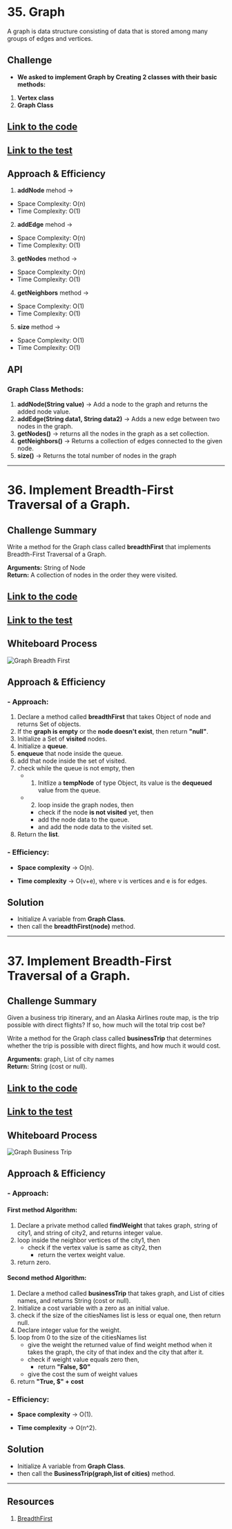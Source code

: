 # 35. Graph
A graph is data structure consisting of data that is stored among many groups of edges and vertices. 

## Challenge
- **We asked to implement Graph by Creating 2 classes with their basic methods:**
1. **Vertex class**
2. **Graph Class**

## [Link to the code](../challenges/graph/app/src/main/java/graph/Graph.java)

## [Link to the test](../challenges/graph/app/src/test/java/graph/GraphTest.java)

## Approach & Efficiency
1. **addNode** mehod ->
- Space Complexity: O(n)
- Time Complexity: O(1)

2. **addEdge** mehod -> 
- Space Complexity: O(n)
- Time Complexity: O(1)

3. **getNodes** method -> 
- Space Complexity: O(n)
- Time Complexity: O(1)

4. **getNeighbors** method ->
- Space Complexity: O(1)
- Time Complexity: O(1)

5. **size** method -> 
- Space Complexity: O(1)
- Time Complexity: O(1)



## API
### Graph Class Methods:
1.  **addNode(String value)** ->  Add a node to the graph and returns the added node value.
2.  **addEdge(String data1, String data2)** -> Adds a new edge between two nodes in the graph.
3. **getNodes()** -> returns all the nodes in the graph as a set collection.
4. **getNeighbors()** -> Returns a collection of edges connected to the given node.
5. **size()** -> Returns the total number of nodes in the graph

---
# 36. Implement Breadth-First Traversal of a Graph.

## Challenge Summary
<!-- Description of the challenge -->
Write a method for the Graph class called **breadthFirst** that implements Breadth-First Traversal of a Graph.

**Arguments:**  String of Node  
**Return:** A collection of nodes in the order they were visited. 

  
## [Link to the code](../challenges/graph/app/src/main/java/graph/Graph.java)

## [Link to the test](../challenges/graph/app/src/test/java/graph/GraphBreadthFirstTest.java)

## Whiteboard Process
<!-- Embedded whiteboard image -->
![Graph Breadth First](../challenges/graph/app/src/main/resources/graphBreadthFirst.png)
  
## Approach & Efficiency
<!-- What approach did you take? Why? What is the Big O space/time for this approach? -->
### - Approach:
1. Declare a method called **breadthFirst** that takes Object of node and returns Set of objects.
2. If the **graph is empty** or the **node doesn't exist**, then return **"null"**.
3. Initialize a Set of **visited** nodes.
4. Initialize a **queue**.
5. **enqueue** that node inside the queue.
6. add that node inside the set of visited.
7. check while the queue is not empty, then
    - 1. Initlize a **tempNode** of type Object, its value is the **dequeued** value from the queue.
    - 2.  loop inside the graph nodes, then
        - check if the node **is not visited** yet, then
        - add the node data to the queue.
        - and add the node data to the visited set.
9. Return the **list**.
  

### - Efficiency:
- **Space complexity** -> O(n).

- **Time complexity** -> O(v+e), where v is vertices and e is for edges.

  
## Solution
<!-- Show how to run your code, and examples of it in action -->
- Initialize A variable from **Graph Class**.
- then call the **breadthFirst(node)** method.

---
# 37. Implement Breadth-First Traversal of a Graph.

## Challenge Summary
<!-- Description of the challenge -->
Given a business trip itinerary, and an Alaska Airlines route map, is the trip possible with direct flights? If so, how much will the total trip cost be?

Write a method for the Graph class called **businessTrip** that determines whether the trip is possible with direct flights, and how much it would cost.

**Arguments:**  graph, List of city names  
**Return:** String (cost or null).

  
## [Link to the code](../challenges/graph/app/src/main/java/graph/Graph.java)

## [Link to the test](../challenges/graph/app/src/test/java/graph/BusinessTripTest.java)

## Whiteboard Process
<!-- Embedded whiteboard image -->
![Graph Business Trip](../challenges/graph/app/src/main/resources/graphBusinessTrip.png)
  
## Approach & Efficiency
<!-- What approach did you take? Why? What is the Big O space/time for this approach? -->
### - Approach:
#### **First method Algorithm:**
1. Declare a private method called **findWeight** that takes graph, string of city1, and string of city2, and returns integer value.
2.  loop inside the neighbor vertices of the city1, then
    - check if the vertex value is same as city2, then
        - return the vertex weight value.
3. return zero.

#### **Second method Algorithm:**
1. Declare a method called **businessTrip** that takes graph, and List of cities names, and returns String (cost or null).
2. Initialize a cost variable with a zero as an initial value.
3. check if the size of the citiesNames list is less or equal one, then return null.
4. Declare integer value for the weight.
5. loop from 0 to the size of the citiesNames list
    - give the weight the returned value of find weight method when it takes the graph, the city of that index and the city that after it.
    - check if weight value equals zero then,
        - return **"False, $0"**
    - give the cost the sum of weight values
6. return **"True, $" + cost**
  

### - Efficiency:
- **Space complexity** -> O(1).

- **Time complexity** -> O(n^2).

  
## Solution
<!-- Show how to run your code, and examples of it in action -->
- Initialize A variable from **Graph Class**.
- then call the **BusinessTrip(graph,list of cities)** method.

---
## Resources

1. [BreadthFirst](https://www.baeldung.com/java-graphs)
